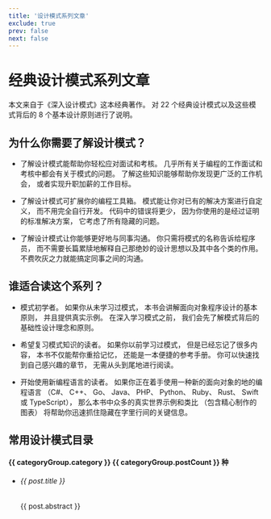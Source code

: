 ```yaml
---
title: '设计模式系列文章'
exclude: true
prev: false
next: false
---
```


<script setup>
import { data } from '../../.vitepress/theme/page_pattern.data';
</script>
<style module>
.desc {
  font-size: 14px;
  padding: 10px 0;
}
</style>

# 经典设计模式系列文章

本文来自于《深入设计模式》这本经典著作。 对 22 个经典设计模式以及这些模式背后的 8 个基本设计原则进行了说明。

## 为什么你需要了解设计模式？

- 了解设计模式能帮助你轻松应对面试和考核。 几乎所有关于编程的工作面试和考核中都会有关于模式的问题。 了解这些知识能够帮助你发现更广泛的工作机会， 或者实现升职加薪的工作目标。

- 了解设计模式可扩展你的编程工具箱。 模式能让你对已有的解决方案进行自定义， 而不用完全自行开发。 代码中的错误将更少， 因为你使用的是经过证明的标准解决方案， 它考虑了所有隐藏的问题。

- 了解设计模式让你能够更好地与同事沟通。 你只需将模式的名称告诉给程序员， 而不需要长篇累牍地解释自己那绝妙的设计思想以及其中各个类的作用。 不费吹灰之力就能搞定同事之间的沟通。

## 谁适合读这个系列？

- 模式初学者。 如果你从未学习过模式， 本书会讲解面向对象程序设计的基本原则， 并且提供真实示例。 在深入学习模式之前， 我们会先了解模式背后的基础性设计理念和原则。

- 希望复习模式知识的读者。 如果你以前学习过模式， 但是已经忘记了很多内容， 本书不仅能帮你重拾记忆， 还能是一本便捷的参考手册。 你可以快速找到自己感兴趣的章节， 无需从头到尾地进行阅读。

- 开始使用新编程语言的读者。 如果你正在着手使用一种新的面向对象的地的编程语言 （C#、 C++、 Go、 Java、 PHP、 Python、 Ruby、 Rust、 Swift 或 TypeScript）， 那么本书中众多的真实世界示例和类比 （包含精心制作的图表） 将帮助你迅速抓住隐藏在字里行间的关键信息。

## 常用设计模式目录

<div v-for="(categoryGroup, index) in data" :key="index">
  <h4>{{ categoryGroup.category }} {{ categoryGroup.postCount }} 种</h4>
  <ul>
    <li v-for="(post, idx) in categoryGroup.data" :key="idx">
      <h6><a :href="post.url">{{ post.title }}</a></h6>
      <div :class="$style.desc">
        {{ post.abstract }}
      </div>
    </li>
  </ul>
</div>




